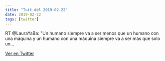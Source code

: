 ```yaml
---
title: "Tuit del 2019-02-22"
date: 2019-02-22
tags: [twitter]
---
```


RT @LauraYaBa: "Un humano siempre va a ser menos que un humano con una máquina y un humano con una máquina siempre va a ser más que solo un…



[Ver en Twitter](https://twitter.com/i/web/status/1099037653838704640)
